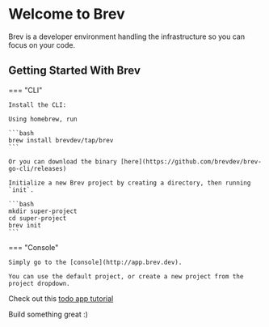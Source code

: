 # Welcome to Brev

Brev is a developer environment handling the infrastructure so you can focus on your code.


## Getting Started With Brev

=== "CLI"

    Install the CLI: 

    Using homebrew, run

    ```bash
    brew install brevdev/tap/brev
    ```

    Or you can download the binary [here](https://github.com/brevdev/brev-go-cli/releases)

    Initialize a new Brev project by creating a directory, then running `init`.

    ```bash
    mkdir super-project
    cd super-project
    brev init
    ```


=== "Console"
    
    Simply go to the [console](http://app.brev.dev).

    You can use the default project, or create a new project from the project dropdown.


Check out this [todo app tutorial](../tutorials/to-do-app-backend-tutorial)

Build something great :)